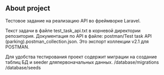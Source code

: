 
## About project

Тестовое задание на реализацию API во фреймворке Laravel.

Текст задачи в файле test_task_api.txt в корневой директории репозитория.
Документация по API в файле: postman/Test task API (parking).postman_collection.json.
Это экспорт коллекции v2.1 для POSTMAN.

Для удобства тестирования проект содержит миграции на создание таблиц БД и seeder дляпервоначальных данных.
/database/migrations
/database/seeds
